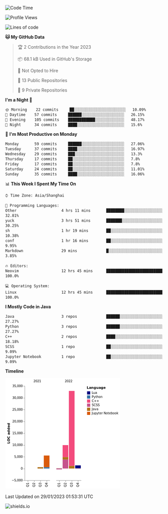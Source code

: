 <!--START_SECTION:waka-->
![Code Time](http://img.shields.io/badge/Code%20Time-110%20hrs%2034%20mins-blue)

![Profile Views](http://img.shields.io/badge/Profile%20Views-0-blue)

![Lines of code](https://img.shields.io/badge/From%20Hello%20World%20I%27ve%20Written-50%20Thousand%20lines%20of%20code-blue)

**🐱 My GitHub Data** 

> 🏆 2 Contributions in the Year 2023
 > 
> 📦 68.1 kB Used in GitHub's Storage 
 > 
> 🚫 Not Opted to Hire
 > 
> 📜 13 Public Repositories 
 > 
> 🔑 9 Private Repositories  
 > 
**I'm a Night 🦉** 

```text
🌞 Morning    22 commits     ██░░░░░░░░░░░░░░░░░░░░░░░   10.09% 
🌆 Daytime    57 commits     ██████░░░░░░░░░░░░░░░░░░░   26.15% 
🌃 Evening    105 commits    ████████████░░░░░░░░░░░░░   48.17% 
🌙 Night      34 commits     ████░░░░░░░░░░░░░░░░░░░░░   15.6%

```
📅 **I'm Most Productive on Monday** 

```text
Monday       59 commits     ██████░░░░░░░░░░░░░░░░░░░   27.06% 
Tuesday      37 commits     ████░░░░░░░░░░░░░░░░░░░░░   16.97% 
Wednesday    29 commits     ███░░░░░░░░░░░░░░░░░░░░░░   13.3% 
Thursday     17 commits     ██░░░░░░░░░░░░░░░░░░░░░░░   7.8% 
Friday       17 commits     ██░░░░░░░░░░░░░░░░░░░░░░░   7.8% 
Saturday     24 commits     ██░░░░░░░░░░░░░░░░░░░░░░░   11.01% 
Sunday       35 commits     ████░░░░░░░░░░░░░░░░░░░░░   16.06%

```


📊 **This Week I Spent My Time On** 

```text
⌚︎ Time Zone: Asia/Shanghai

💬 Programming Languages: 
Other                    4 hrs 11 mins       ████████░░░░░░░░░░░░░░░░░   32.81% 
yuck                     3 hrs 51 mins       ███████░░░░░░░░░░░░░░░░░░   30.25% 
sh                       1 hr 19 mins        ██░░░░░░░░░░░░░░░░░░░░░░░   10.38% 
conf                     1 hr 16 mins        ██░░░░░░░░░░░░░░░░░░░░░░░   9.95% 
Markdown                 29 mins             █░░░░░░░░░░░░░░░░░░░░░░░░   3.85%

🔥 Editors: 
Neovim                   12 hrs 45 mins      █████████████████████████   100.0%

💻 Operating System: 
Linux                    12 hrs 45 mins      █████████████████████████   100.0%

```

**I Mostly Code in Java** 

```text
Java                     3 repos             ██████░░░░░░░░░░░░░░░░░░░   27.27% 
Python                   3 repos             ██████░░░░░░░░░░░░░░░░░░░   27.27% 
C++                      2 repos             ████░░░░░░░░░░░░░░░░░░░░░   18.18% 
SCSS                     1 repo              ██░░░░░░░░░░░░░░░░░░░░░░░   9.09% 
Jupyter Notebook         1 repo              ██░░░░░░░░░░░░░░░░░░░░░░░   9.09%

```


**Timeline**

![Chart not found](https://raw.githubusercontent.com/kopp4/kopp4/main/charts/bar_graph.png) 


 Last Updated on 29/01/2023 01:53:31 UTC
<!--END_SECTION:waka-->
![shields.io](https://img.shields.io/github/commit-activity/w/kopp4/kopp4?color=g&label=abusing%20bot&style=flat-square)
